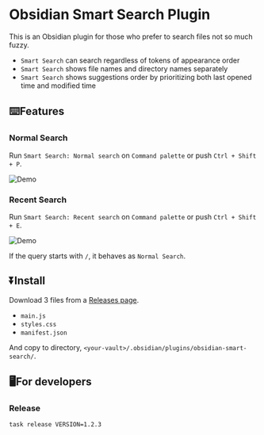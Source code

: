 # Obsidian Smart Search Plugin

This is an Obsidian plugin for those who prefer to search files not so much fuzzy.

- `Smart Search` can search regardless of tokens of appearance order
- `Smart Search` shows file names and directory names separately
- `Smart Search` shows suggestions order by prioritizing both last opened time and modified time

## ⌨️Features

### Normal Search

Run `Smart Search: Normal search` on `Command palette` or push `Ctrl + Shift + P`.

![Demo](https://raw.githubusercontent.com/tadashi-aikawa/obsidian-smart-search/master/demo/normal.gif)

### Recent Search

Run `Smart Search: Recent search` on `Command palette` or push `Ctrl + Shift + E`.

![Demo](https://raw.githubusercontent.com/tadashi-aikawa/obsidian-smart-search/master/demo/recent.gif)

If the query starts with `/`, it behaves as `Normal Search`.

## ⏬Install

Download 3 files from a [Releases page].

- `main.js`
- `styles.css`
- `manifest.json`

And copy to directory, `<your-vault>/.obsidian/plugins/obsidian-smart-search/`.

[Releases page]: https://github.com/tadashi-aikawa/obsidian-smart-search/releases/latest

## 🖥️For developers

### Release

```console
task release VERSION=1.2.3
```
